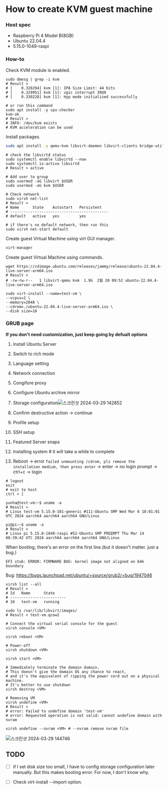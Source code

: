 # How to create KVM guest machine

### Host spec
- Raspberry Pi 4 Model B(8GB)
- Ubuntu 22.04.4
- 5.15.0-1049-raspi

### How-to
Check KVM module is enabled.
```
sudo dmesg | grep -i kvm
# Result >
# [    0.328294] kvm [1]: IPA Size Limit: 44 bits
# [    0.329951] kvm [1]: vgic interrupt IRQ9
# [    0.330228] kvm [1]: Hyp mode initialized successfully

# or run this command 
sudo apt install -y cpu-checker
kvm-ok
# Result >
# INFO: /dev/kvm exists
# KVM acceleration can be used
```

Install packages.
```bash
sudo apt install -y qemu-kvm libvirt-daemon libvirt-clients bridge-utils virtinst virt-manager
```

```
# check the libvirtd status
sudo systemctl enable libvirtd --now
sudo systemctl is-active libvirtd
# Result > active

# Add user to group
sudo usermod -aG libvirt $USER
sudo usermod -aG kvm $USER
```

```
# Check network
sudo virsh net-list
# Result >
# Name      State    Autostart   Persistent
# --------------------------------------------
# default   active   yes         yes
 
# if there's no default network, then run this
sudo virsh net-start default
```

Create guest Virtual Machine using virt GUI manager.
```bash
virt-manager
```

Create guest Virtual Machine using commands.
```
wget https://cdimage.ubuntu.com/releases/jammy/release/ubuntu-22.04.4-live-server-arm64.iso
# Result >
# -rw-rw-r--   1 libvirt-qemu kvm  1.9G  2월 20 09:52 ubuntu-22.04.4-live-server-arm64.iso

sudo virt-install --name=test-vm \
--vcpus=2 \
--memory=2048 \
--cdrom=./ubuntu-22.04.4-live-server-arm64.iso \
--disk size=10
```

### GRUB page
**If you don't need customization, just keep going by defualt options**
1. Install Ubuntu Server
2. Switch to rich mode
3. Language setting
4. Network connection
5. Congifure proxy
6. Configure Ubuntu archive mirror
7. Storage configuration![스크린샷 2024-03-29 142852](https://github.com/yunhachoi/manual/assets/161846673/2ce82f24-54d6-4c22-921b-835d8b2e241b)

10. Confirm destructive action -> continue
11. Profile setup
12. SSH setup
13. Featured Server snaps
14. Installing system # it will take a while to complete
15. Reboot -> error 
`failed unmounting /cdrom, plz remove the installation medium, then press enter`
-> enter
-> no login prompt
-> ctrl+c -> login

```
# logout
exit 
# exit to host
ctrl + ]
```

```
yunha@test-vm:~$ uname -a
# Result > 
# Linux test-vm 5.15.0-101-generic #111-Ubuntu SMP Wed Mar 6 18:01:01 UTC 2024 aarch64 aarch64 aarch64 GNU/Linux

pi@pi:~$ uname -a
# Result > 
# Linux pi 5.15.0-1049-raspi #52-Ubuntu SMP PREEMPT Thu Mar 14 08:39:42 UTC 2024 aarch64 aarch64 aarch64 GNU/Linux
```

When booting, there's an error on the first line.(but it doesn't matter. just a bug.)

`EFI stub: ERROR: FIRMWARE BUG: kernel image not aligned on 64k boundary`

Bug: https://bugs.launchpad.net/ubuntu/+source/grub2/+bug/1947046

```
virsh list --all
# Result >
# Id   Name      State
# -------------------------
# 10   test-vm   running
```

```
sudo ls /var/lib/libvirt/images/
# Result > test-vm.qcow2
```

```
# Connect the virtual serial console for the guest
virsh console <VM>

virsh reboot <VM>

# Power-off
virsh shutdown <VM>

virsh start <VM>

# Immediately terminate the domain domain.
# This doesn't give the domain OS any chance to react, 
# and it's the equivalent of ripping the power cord out on a physical machine.
# It's better to use shutdown
virsh destroy <VM>

# Removing VM
virsh undefine <VM>
# Result >
# error: Failed to undefine domain 'test-vm'
# error: Requested operation is not valid: cannot undefine domain with nvram

virsh undefine --nvram <VM> # --nvram remove nvram file
```
![스크린샷 2024-03-29 144746](https://github.com/yunhachoi/manual/assets/161846673/329456e7-8375-472d-b7fd-4824333f060d)

## TODO

- [ ] if I set disk size too small, I have to config storage configuration later manually.
But this makes booting error. For now, I don't know why.
- [ ] Check virt-install --import option.

